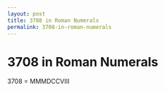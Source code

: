 ```yaml
---
layout: post
title: 3708 in Roman Numerals
permalink: 3708-in-roman-numerals
---
```


# 3708 in Roman Numerals

3708 = MMMDCCVIII
